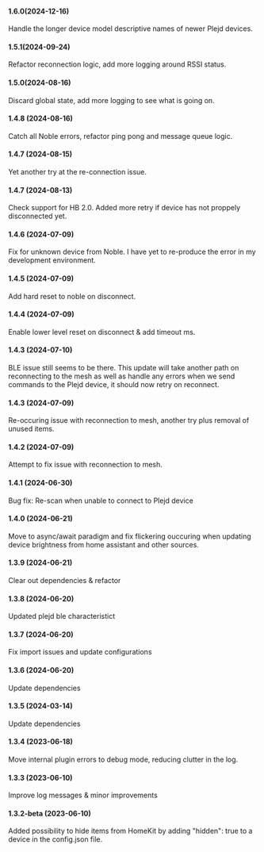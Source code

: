 #### 1.6.0(2024-12-16)

Handle the longer device model descriptive names of newer Plejd devices.

#### 1.5.1(2024-09-24)

Refactor reconnection logic, add more logging around RSSI status.

#### 1.5.0(2024-08-16)

Discard global state, add more logging to see what is going on.

#### 1.4.8 (2024-08-16)

Catch all Noble errors, refactor ping pong and message queue logic.

#### 1.4.7 (2024-08-15)

Yet another try at the re-connection issue.

#### 1.4.7 (2024-08-13)

Check support for HB 2.0. Added more retry if device has not proppely disconnected yet.

#### 1.4.6 (2024-07-09)

Fix for unknown device from Noble. I have yet to re-produce the error in my development environment.

#### 1.4.5 (2024-07-09)

Add hard reset to noble on disconnect.

#### 1.4.4 (2024-07-09)

Enable lower level reset on disconnect & add timeout ms.

#### 1.4.3 (2024-07-10)

BLE issue still seems to be there. This update will take another path on reconnecting to the mesh as well as handle any errors when we send commands to the Plejd device, it should now retry on reconnect.

#### 1.4.3 (2024-07-09)

Re-occuring issue with reconnection to mesh, another try plus removal of unused items.

#### 1.4.2 (2024-07-09)

Attempt to fix issue with reconnection to mesh.

#### 1.4.1 (2024-06-30)

Bug fix: Re-scan when unable to connect to Plejd device

#### 1.4.0 (2024-06-21)

Move to async/await paradigm and fix flickering ouccuring when updating device brightness from home assistant and other sources.

#### 1.3.9 (2024-06-21)

Clear out dependencies & refactor

#### 1.3.8 (2024-06-20)

Updated plejd ble characteristict

#### 1.3.7 (2024-06-20)

Fix import issues and update configurations

#### 1.3.6 (2024-06-20)

Update dependencies

#### 1.3.5 (2024-03-14)

Update dependencies

#### 1.3.4 (2023-06-18)

Move internal plugin errors to debug mode, reducing clutter in the log.

#### 1.3.3 (2023-06-10)

Improve log messages & minor improvements

#### 1.3.2-beta (2023-06-10)

Added possibility to hide items from HomeKit by adding "hidden": true to a device in the config.json file.
